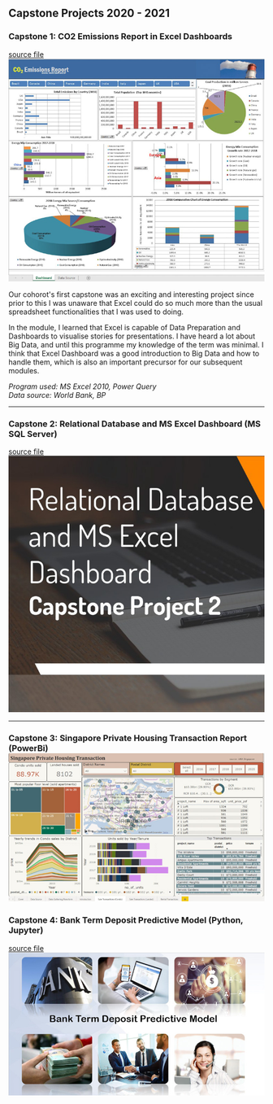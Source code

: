 ## Capstone Projects 2020 - 2021 

### Capstone 1: CO2 Emissions Report in Excel Dashboards 
[source file](pdf/capstone_two_co2_emissions_report.pdf)
<img src="images/capstone_one_edited.jpg?raw=true"/>
<p>Our cohorot's first capstone was an exciting and interesting project since prior to this I was unaware that Excel could do so much more than the usual spreadsheet functionalities that I was used to doing. </p>
<p>In the module, I learned that Excel is capable of Data Preparation and Dashboards to visualise stories for presentations. I have heard a lot about Big Data, and until this programme my knowledge of the term was minimal. I think that Excel Dashboard was a good introduction to Big Data and how to handle them, which is also an important precursor for our subsequent modules. </p>
<p><em>Program used: MS Excel 2010, Power Query</em><br>
  <em>Data source: World Bank, BP</em>
</p>

---
### Capstone 2: Relational Database and MS Excel Dashboard (MS SQL Server)
[source file](pdf/capstone_two_newchic.pdf)
<img src="images/capstone_two_edited.jpg?raw=true"/>

---
### Capstone 3: Singapore Private Housing Transaction Report (PowerBi)<img src="images/capstone_three_edited.jpg?raw=true"/>

### Capstone 4: Bank Term Deposit Predictive Model (Python, Jupyter)
[source file](pdf/capstone_four_bank.pptx.pdf)
<img src="images/capstone_four_edited.jpg?raw=true"/>
